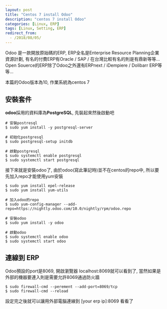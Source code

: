```yaml
---
layout: post
title: "Centos 7 install Odoo"
description: "centos 7 install Odoo"
categories: [Linux, ERP]
tags: [Linux, Setting, ERP]
redirect_from:
  - /2018/08/05/
---
```


Odoo 是一款開放原始碼的ERP, ERP全名是Enterprise Resource Planning企業資源計劃, 有名的付費ERP有Oracle / SAP / 在台灣比較有名的則是有鼎新等等... Open Souerce的ERP除了Odoo之外還有ERPnext / iDempiere / Dolibarr ERP等等...

本篇的Odoo版本為10, 作業系統為centos 7

## 安裝套件

**odoo**採用的資料庫為**PostgreSQL**, 先裝起來然後啟動吧

```shell
# 安裝postresql
$ sudo yum install -y postgresql-server

# 初始化postgresql
$ sudo postgresql-setup initdb

# 啟動postgresql
$ sudo systemctl enable postgresql
$ sudo systemctl start postgresql
```

接下來就是安裝odoo了, 由於odoo(寫此筆記時)並不在centos的repo中, 所以要先加入repo才能使用yum安裝

```shell
$ sudo yum install epel-release
$ sudo yum install yum-utils

# 加入odoo的repo
$ sudo yum-config-manager --add-repo=https://nightly.odoo.com/10.0/nightly/rpm/odoo.repo

# 安裝odoo
$ sudo yum install -y odoo

# 啟動odoo
$ sudo systemctl enable odoo
$ sudo systemctl start odoo
```

## 連線到 ERP

Odoo預設的port是8069, 開啟瀏覽器 localhost:8069就可以看到了, 當然如果是外部的機器要連入則是需要允許8069通過防火牆

```shell
$ sudo firewall-cmd --perement --add-port=8069/tcp
$ sudo firewall-cmd --reload
```

設定完之後就可以讓用外部電腦連線到 [your erp ip]:8069 看看了
